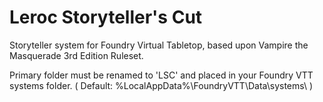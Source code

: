 # Leroc Storyteller's Cut

Storyteller system for Foundry Virtual Tabletop, based upon Vampire the Masquerade 3rd Edition Ruleset.

Primary folder must be renamed to 'LSC' and placed in your Foundry VTT systems folder. 
( Default: %LocalAppData%\FoundryVTT\Data\systems\ )
